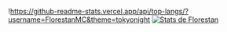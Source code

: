 !https://github-readme-stats.vercel.app/api/top-langs/?username=FlorestanMC&theme=tokyonight
[![Stats de Florestan](https://github-readme-stats.vercel.app/api?username=FlorestanMC)](https://github.com/FlorestanMC/github-readme-stats)
